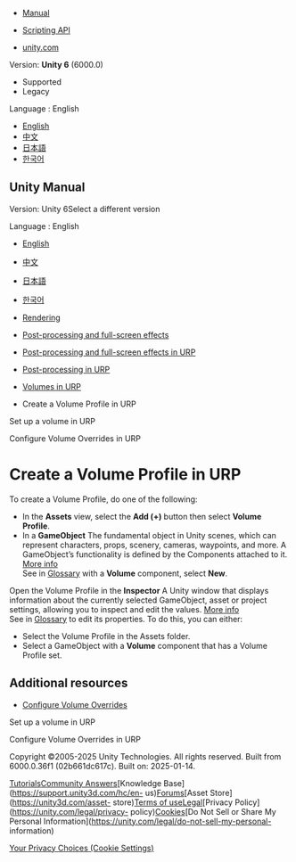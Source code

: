 [](https://docs.unity3d.com)

  * [Manual](../Manual/index.html)
  * [Scripting API](../ScriptReference/index.html)

  * [unity.com](https://unity.com/)

Version: **Unity 6** (6000.0)

  * Supported
  * Legacy

Language : English

  * [English](/Manual/urp/Volume-Profile.html)
  * [中文](/cn/current/Manual/urp/Volume-Profile.html)
  * [日本語](/ja/current/Manual/urp/Volume-Profile.html)
  * [한국어](/kr/current/Manual/urp/Volume-Profile.html)

[](https://docs.unity3d.com)

## Unity Manual

Version: Unity 6Select a different version

Language : English

  * [English](/Manual/urp/Volume-Profile.html)
  * [中文](/cn/current/Manual/urp/Volume-Profile.html)
  * [日本語](/ja/current/Manual/urp/Volume-Profile.html)
  * [한국어](/kr/current/Manual/urp/Volume-Profile.html)

  * [Rendering](../rendering-and-post-processing.html)
  * [Post-processing and full-screen effects](../post-processing-and-full-screen-effects.html)
  * [Post-processing and full-screen effects in URP](../urp/post-processing-and-full-screen-effects-urp.html)
  * [Post-processing in URP](../urp/post-processing-in-urp.html)
  * [Volumes in URP](../urp/volumes-landing-page.html)
  * Create a Volume Profile in URP

[](../urp/set-up-a-volume.html)

Set up a volume in URP

[](../urp/VolumeOverrides.html)

Configure Volume Overrides in URP

# Create a Volume Profile in URP

To create a Volume Profile, do one of the following:

  * In the **Assets** view, select the **Add (+)** button then select **Volume Profile**.
  * In a **GameObject** The fundamental object in Unity scenes, which can represent characters, props, scenery, cameras, waypoints, and more. A GameObject’s functionality is defined by the Components attached to it. [More info](../class-GameObject.html)  
See in [Glossary](../Glossary.html#GameObject) with a **Volume** component,
select **New**.

Open the Volume Profile in the **Inspector** A Unity window that displays
information about the currently selected GameObject, asset or project
settings, allowing you to inspect and edit the values. [More
info](../UsingTheInspector.html)  
See in [Glossary](../Glossary.html#Inspector) to edit its properties. To do
this, you can either:

  * Select the Volume Profile in the Assets folder.
  * Select a GameObject with a **Volume** component that has a Volume Profile set.

## Additional resources

  * [Configure Volume Overrides](VolumeOverrides.html)

[](../urp/set-up-a-volume.html)

Set up a volume in URP

[](../urp/VolumeOverrides.html)

Configure Volume Overrides in URP

Copyright ©2005-2025 Unity Technologies. All rights reserved. Built from
6000.0.36f1 (02b661dc617c). Built on: 2025-01-14.

[Tutorials](https://learn.unity.com/)[Community
Answers](https://answers.unity3d.com)[Knowledge
Base](https://support.unity3d.com/hc/en-
us)[Forums](https://forum.unity3d.com)[Asset Store](https://unity3d.com/asset-
store)[Terms of
use](https://docs.unity3d.com/Manual/TermsOfUse.html)[Legal](https://unity.com/legal)[Privacy
Policy](https://unity.com/legal/privacy-
policy)[Cookies](https://unity.com/legal/cookie-policy)[Do Not Sell or Share
My Personal Information](https://unity.com/legal/do-not-sell-my-personal-
information)

[Your Privacy Choices (Cookie Settings)](javascript:void\(0\);)

